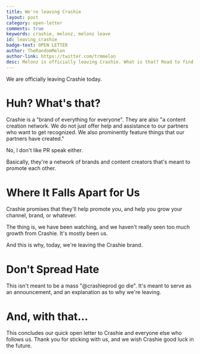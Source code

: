 ```yaml
---
title: We're leaving Crashie
layout: post
category: open-letter
comments: true
keywords: crashie, melonz, melonz leave
id: leaving_crashie
badge-text: OPEN LETTER
author: TheRandomMelon
author-link: https://twitter.com/trmmelon
desc: Melonz is officially leaving Crashie. What is that? Read to find out.
---
```


We are officially leaving Crashie today.

# Huh? What's that?

Crashie is a "brand of everything for everyone". They are also "a content creation network. We do not just offer help and assistance to our partners who want to get recognized. We also prominently feature things that our partners have created."

No, I don't like PR speak either.

Basically, they're a network of brands and content creators that's meant to promote each other.

# Where It Falls Apart for Us

Crashie promises that they'll help promote you, and help you grow your channel, brand, or whatever.

The thing is, we have been watching, and we haven't really seen too much growth from Crashie. It's mostly been us.

And this is why, today, we're leaving the Crashie brand.

# Don't Spread Hate

This isn't meant to be a mass "@crashieprod go die". It's meant to serve as an announcement, and an explanation as to why we're leaving.

# And, with that...

This concludes our quick open letter to Crashie and everyone else who follows us. Thank you for sticking with us, and we wish Crashie good luck in the future.
